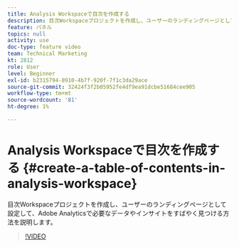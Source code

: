 ```yaml
---
title: Analysis Workspaceで目次を作成する
description: 目次Workspaceプロジェクトを作成し、ユーザーのランディングページとして設定して、Adobe Analyticsで必要なデータやインサイトをすばやく見つける方法を説明します。
feature: パネル
topics: null
activity: use
doc-type: feature video
team: Technical Marketing
kt: 2812
role: User
level: Beginner
exl-id: b2315794-8910-4b7f-920f-7f1c3da29ace
source-git-commit: 32424f3f2b05952fe4df9ea91dcbe51684cee905
workflow-type: tm+mt
source-wordcount: '81'
ht-degree: 1%

---
```


# Analysis Workspaceで目次を作成する {#create-a-table-of-contents-in-analysis-workspace}

目次Workspaceプロジェクトを作成し、ユーザーのランディングページとして設定して、Adobe Analyticsで必要なデータやインサイトをすばやく見つける方法を説明します。

>[!VIDEO](https://video.tv.adobe.com/v/26990/?quality=12)
